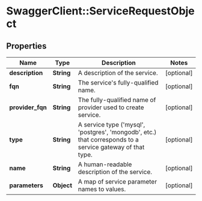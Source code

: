 # SwaggerClient::ServiceRequestObject

## Properties
Name | Type | Description | Notes
------------ | ------------- | ------------- | -------------
**description** | **String** | A description of the service. | [optional] 
**fqn** | **String** | The service&#39;s fully-qualified name. | [optional] 
**provider_fqn** | **String** | The fully-qualified name of provider used to create service. | [optional] 
**type** | **String** | A service type (&#39;mysql&#39;, &#39;postgres&#39;, &#39;mongodb&#39;, etc.) that corresponds to a service gateway of that type. | [optional] 
**name** | **String** | A human-readable description of the service. | [optional] 
**parameters** | **Object** | A map of service parameter names to values. | [optional] 


